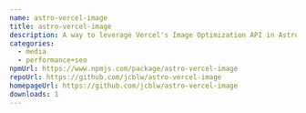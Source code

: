 ```yaml
---
name: astro-vercel-image
title: astro-vercel-image
description: A way to leverage Vercel's Image Optimization API in Astro
categories:
  - media
  - performance+seo
npmUrl: https://www.npmjs.com/package/astro-vercel-image
repoUrl: https://github.com/jcblw/astro-vercel-image
homepageUrl: https://github.com/jcblw/astro-vercel-image
downloads: 1
---
```


